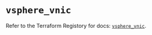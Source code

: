 # `vsphere_vnic`

Refer to the Terraform Registory for docs: [`vsphere_vnic`](https://registry.terraform.io/providers/hashicorp/vsphere/2.6.0/docs/resources/vnic).
